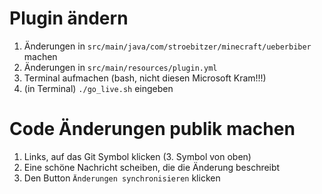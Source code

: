 # Plugin ändern
1. Änderungen in `src/main/java/com/stroebitzer/minecraft/ueberbiber` machen
2. Änderungen in `src/main/resources/plugin.yml`
3. Terminal aufmachen (bash, nicht diesen Microsoft Kram!!!)
4. (in Terminal) `./go_live.sh` eingeben 

# Code Änderungen publik machen
1. Links, auf das Git Symbol klicken (3. Symbol von oben)
2. Eine schöne Nachricht scheiben, die die Änderung beschreibt
3. Den Button `Änderungen synchronisieren` klicken
